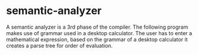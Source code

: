semantic-analyzer
=================

A semantic analyzer is a 3rd phase of the compiler. The following program makes use of grammar used in a desktop calculator. The user has to enter a mathematical expression, based on the grammar of a desktop calculator it creates a parse tree for order of evaluation.
